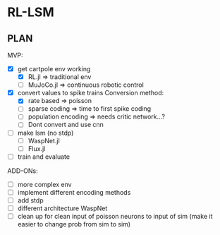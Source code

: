 # RL-LSM

## PLAN

MVP:

- [x] get cartpole env working
    - [x] RL.jl => traditional env
    - [ ] MuJoCo.jl => continuous robotic control
- [x] convert values to spike trains
    Conversion method:
    - [x] rate based => poisson
    - [ ] sparse coding => time to first spike coding
    - [ ] population encoding => needs critic network...?
    - [ ] Dont convert and use cnn
- [ ] make lsm (no stdp)
    - [ ] WaspNet.jl
    - [ ] Flux.jl
- [ ] train and evaluate

ADD-ONs:
- [ ] more complex env
- [ ] implement different encoding methods
- [ ] add stdp
- [ ] different architecture
WaspNet
 - [ ] clean up for clean input of poisson neurons to input of sim (make it easier to change prob from sim to sim)
